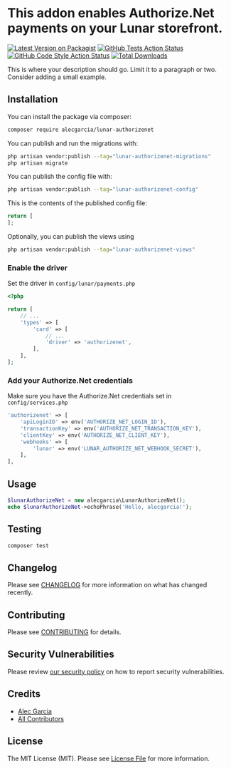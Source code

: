 # This addon enables Authorize.Net payments on your Lunar storefront.

[![Latest Version on Packagist](https://img.shields.io/packagist/v/alecgarcia/lunar-authorizenet.svg?style=flat-square)](https://packagist.org/packages/alecgarcia/lunar-authorizenet)
[![GitHub Tests Action Status](https://img.shields.io/github/actions/workflow/status/alecgarcia/lunar-authorizenet/run-tests.yml?branch=main&label=tests&style=flat-square)](https://github.com/alecgarcia/lunar-authorizenet/actions?query=workflow%3Arun-tests+branch%3Amain)
[![GitHub Code Style Action Status](https://img.shields.io/github/actions/workflow/status/alecgarcia/lunar-authorizenet/fix-php-code-style-issues.yml?branch=main&label=code%20style&style=flat-square)](https://github.com/alecgarcia/lunar-authorizenet/actions?query=workflow%3A"Fix+PHP+code+style+issues"+branch%3Amain)
[![Total Downloads](https://img.shields.io/packagist/dt/alecgarcia/lunar-authorizenet.svg?style=flat-square)](https://packagist.org/packages/alecgarcia/lunar-authorizenet)

This is where your description should go. Limit it to a paragraph or two. Consider adding a small example.

## Installation

You can install the package via composer:

```bash
composer require alecgarcia/lunar-authorizenet
```

You can publish and run the migrations with:

```bash
php artisan vendor:publish --tag="lunar-authorizenet-migrations"
php artisan migrate
```

You can publish the config file with:

```bash
php artisan vendor:publish --tag="lunar-authorizenet-config"
```

This is the contents of the published config file:

```php
return [
];
```

Optionally, you can publish the views using

```bash
php artisan vendor:publish --tag="lunar-authorizenet-views"
```

### Enable the driver

Set the driver in `config/lunar/payments.php`

```php
<?php

return [
    // ...
    'types' => [
        'card' => [
            // ...
            'driver' => 'authorizenet',
        ],
    ],
];
```

### Add your Authorize.Net credentials

Make sure you have the Authorize.Net credentials set in `config/services.php`

```php
'authorizenet' => [
    'apiLoginID' => env('AUTHORIZE_NET_LOGIN_ID'),
    'transactionKey' => env('AUTHORIZE_NET_TRANSACTION_KEY'),
    'clientKey' => env('AUTHORIZE_NET_CLIENT_KEY'),
    'webhooks' => [
        'lunar' => env('LUNAR_AUTHORIZE_NET_WEBHOOK_SECRET'),
    ],
],
```

## Usage

```php
$lunarAuthorizeNet = new alecgarcia\LunarAuthorizeNet();
echo $lunarAuthorizeNet->echoPhrase('Hello, alecgarcia!');
```

## Testing

```bash
composer test
```

## Changelog

Please see [CHANGELOG](CHANGELOG.md) for more information on what has changed recently.

## Contributing

Please see [CONTRIBUTING](CONTRIBUTING.md) for details.

## Security Vulnerabilities

Please review [our security policy](../../security/policy) on how to report security vulnerabilities.

## Credits

- [Alec Garcia](https://github.com/alecgarcia)
- [All Contributors](../../contributors)

## License

The MIT License (MIT). Please see [License File](LICENSE.md) for more information.
